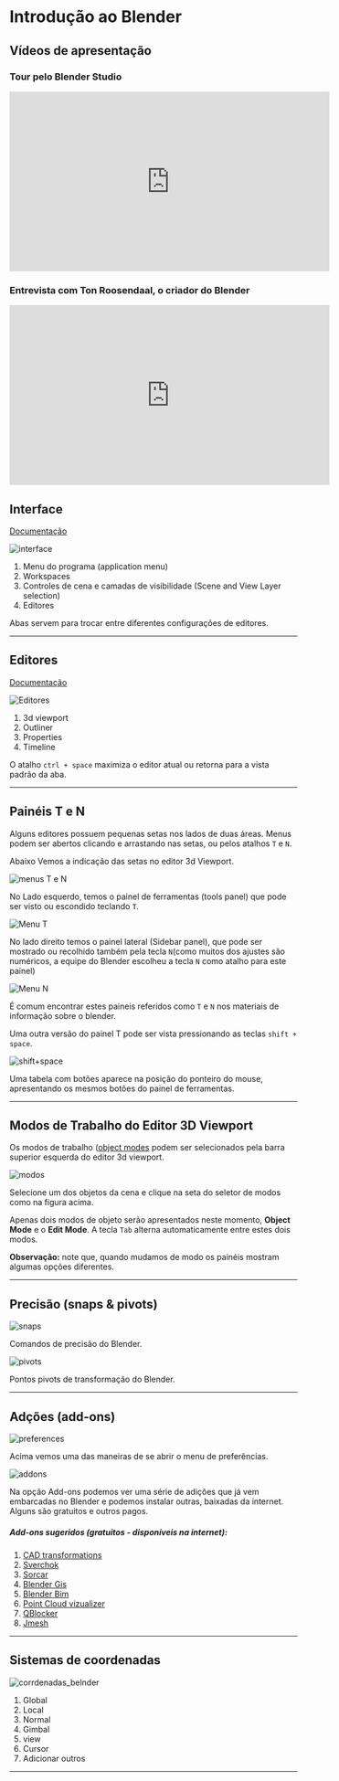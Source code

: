 # Introdução ao Blender

## Vídeos de apresentação

### Tour pelo Blender Studio

<iframe width="560" height="315" src="https://www.youtube.com/embed/mf2uAJepT44" frameborder="0" allow="accelerometer; autoplay; clipboard-write; encrypted-media; gyroscope; picture-in-picture" allowfullscreen></iframe>

### Entrevista com  Ton Roosendaal, o criador do Blender

<iframe width="560" height="315" src="https://www.youtube.com/embed/qJEWOTZnFeg" frameborder="0" allow="accelerometer; autoplay; clipboard-write; encrypted-media; gyroscope; picture-in-picture" allowfullscreen></iframe>

## Interface

[Documentação](https://docs.blender.org/manual/en/2.83/interface/index.html#user-interface)

![interface](./figs/imgBlender/blenderInterface.jpg)

1. Menu do programa (application menu)
2. Workspaces
3. Controles de cena e camadas de visibilidade (Scene and View Layer selection)
4. Editores

Abas servem para trocar entre diferentes configurações de editores.

________________
## Editores

[Documentação](https://docs.blender.org/manual/en/2.83/editors/index.html#editors)

![Editores](./figs/imgBlender/blendeditors.jpg)


  1. 3d viewport
  2. Outliner
  3. Properties
  4. Timeline


O atalho ``ctrl + space`` maximiza o editor atual ou retorna para a vista padrão da aba.

________________

## Painéis T e N

Alguns editores possuem pequenas setas nos lados de duas áreas. Menus podem ser abertos clicando e arrastando nas setas, ou pelos atalhos ``T`` e ``N``.

Abaixo Vemos a indicação das setas no editor 3d Viewport.

![menus T e N](figs/imgBlender/menusTeN.jpg)

No Lado esquerdo, temos o painel de ferramentas (tools panel) que pode ser visto ou escondido teclando ``T``.

![Menu T](figs/imgBlender/menuT.jpg)

No lado direito temos o painel lateral (Sidebar panel), que pode ser mostrado ou recolhido também pela tecla ``N``(como muitos dos ajustes são numéricos, a equipe do Blender escolheu a tecla ``N`` como atalho para este painel)

![Menu N](figs/imgBlender/menuN.jpg)

É comum encontrar estes paineis referidos como ``T`` e ``N`` nos materiais de informação sobre o blender.

Uma outra versão do painel T pode ser vista pressionando as teclas ``shift + space``. 

![shift+space](figs/imgBlender/shifht_space.jpg)

Uma tabela com botões aparece na posição do ponteiro do mouse, apresentando os mesmos botões do painel de ferramentas. 

________________

## Modos de Trabalho do Editor 3D Viewport

Os modos de trabalho ([object modes](https://docs.blender.org/manual/en/2.83/editors/3dview/modes.html#object-modes) podem ser selecionados pela barra superior esquerda do editor 3d viewport.

![modos](figs/imgBlender/modosobj.jpg)

Selecione um dos objetos da cena e clique na seta do seletor de modos como na figura acima.

Apenas dois modos de objeto serão apresentados neste momento, **Object Mode** e o **Edit Mode**. A tecla ``Tab`` alterna automaticamente entre estes dois modos.

**Observação:** note que, quando mudamos de modo os painéis mostram algumas opções diferentes.

_______________

## Precisão (snaps & pivots)

![snaps](figs/imgBlender/snaps.png)

Comandos de precisão do Blender.

![pivots](figs/imgBlender/pivot.png)

Pontos pivots de transformação do Blender.

________________

## Adções (add-ons)

![preferences](figs/imgBlender/preferences.jpg)

Acima vemos uma das maneiras de se abrir o menu de preferências.

![addons](figs/imgBlender/addons.jpg)

Na opção Add-ons podemos ver uma série de adições que já vem embarcadas no Blender e podemos instalar outras, baixadas da internet. Alguns são gratuitos e outros pagos.

##### Add-ons sugeridos (gratuitos - disponíveis na internet):

  1. [CAD transformations](https://github.com/s-leger/blender_cad_transforms)
  1. [Sverchok](https://github.com/nortikin/sverchok/)
  1. [Sorcar](https://github.com/aachman98/Sorcar)
  1. [Blender Gis](https://github.com/domlysz/BlenderGIS)
  1. [Blender Bim](https://blenderbim.org/)
  1. [Point Cloud vizualizer](https://github.com/uhlik/bpy#point-cloud-visualizer-for-blender-280)
  1. [QBlocker](https://blender-addons.org/qblocker-addon/)
  1. [Jmesh](https://github.com/jayanam/jmesh-tools)


_______________

## Sistemas de coordenadas

![corrdenadas_belnder](figs/imgBlender/coordenadas_blender.jpg)

1. Global
2. Local
3. Normal
4. Gimbal
5. view
6. Cursor
7. Adicionar outros

________________